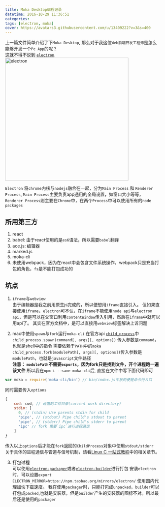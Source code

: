 ```yaml
---
title: Moka Desktop编程记录
datetime: 2016-10-29 11:36:51
categories:
tags: [electron, moka]
cover: https://avatars3.githubusercontent.com/u/13409222?v=3&s=400
---
```


上一篇文件简单介绍了下`Moka Desktop`, 那么对于我这位`Web前端开发工程师`是怎么能够开发一个`Pc App`的呢？  
这就不得不说到 [`electron`](http://electron.atom.io/).
<img src="https://avatars3.githubusercontent.com/u/13409222?v=3&s=400" alt="electron" width="400" height="400" />

`Electron` 将`chrome`内核与`nodejs`融合在一起，分为`Main Process` 和 `Renderer Process`, `Main Process`主要负责app通用的全局设置，如窗口大小等等，`Renderer Process`则主要在`Chrome`中，在两个`Process`中可以使用所有的`node packages`

## 所用第三方

1. react
2. babel: 由于react使用的是`es6`语法，所以需要`babel`翻译
3. ace.js: 编辑器
4. marked.js
5. moka-cli
6. 未使用webpack，因为在react中会包含文件系统操作，webpack只是充当打包的角色，`fs`是不能打包成功的


## 坑点

1. `iframe`与`webview`  
    由于编辑器是我之前用原生js完成的，所以便想用`iframe`直接引入。
    但如果直接使用`iframe`，`electron`可不认，在`iframe`不能使用`node api`与`electron api`，但是可以在父窗口利用`contentWindow`传入引用，然后在`iframe`中就可以用api了。
其实在官方文档中，是可以直接用`webview`标签解决上诉问题

2. mac中使用`spawn`与`fork`运行`moka-cli`
    在官方api [`child_process`](https://nodejs.org/api/child_process.html)中  
`child_process.spawn(command[, args][, options])` 传入参数是`command`，也就是shell中的指令
需要依赖于`PATH`中的`moka`
`child_process.fork(modulePath[, args][, options])`传入参数是`modulePath`，也就是`javascript`文件路径  
**注意： `modulePath`不需要`exports`，因为fork只是找到文件，开个进程跑一遍该文件**
所以我在`npm i --save moka-cli`后, 直接在文件中写下面代码即可
```js
var moka = require('moka-cli/bin') // bin/index.js中放的便是命令行入口
```
同时需要传入`options`
```js
{
    cwd: cwd, // 设置的工作目录(current work directory)
    stdio: [
      0, // (stdin) Use parents stdin for child
      'pipe', // (stdout) Pipe child's stdout to parent
      'pipe', // (stderr) Pipe child's stderr to parent
      'ipc' // fork 需要`ipc`进行进程通信
    ]
}
```
传入以上`options`后才能在`fork`返回的`ChildProcess`对象中使用`stdout/stderr`  
关于具体的进程通信与管道与信号机制，请看[Linux C 一站式教程](http://akaedu.github.io/book/)中的相关章节。 

3. 打包过程  
    可以使用[`electron-packager`](https://github.com/electron-userland/electron-packager)或者[`electron-builder`](https://www.npmjs.com/package/electron-builder)进行打包
    安装`electron`时，可以设置`export ELECTRON_MIRROR=https://npm.taobao.org/mirrors/electron/`
    使用国内代理加快下载速度。
    我在使用`packager`时，只能打包成`unpacked`，`builder`可以打包成`packed`,也就是安装器，但是`builder`产生的安装器的图标不对。所以最后还是使用的`packager`